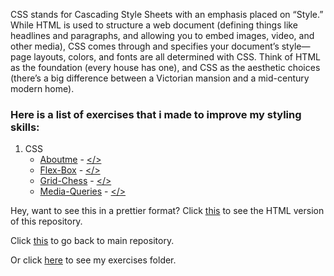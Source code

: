 CSS stands for Cascading Style Sheets with an emphasis placed on “Style.” While HTML is used to structure a web document (defining things like headlines and paragraphs, and allowing you to embed images, video, and other media), CSS comes through and specifies your document’s style—page layouts, colors, and fonts are all determined with CSS. Think of HTML as the foundation (every house has one), and CSS as the aesthetic choices (there’s a big difference between a Victorian mansion and a mid-century modern home).

### Here is a list of exercises that i made to improve my styling skills:

1. CSS
   * [Aboutme](https://scenoxmans.github.io/learning-markup/exercises/2.css/1.about-me/) - [</>](https://github.com/scenoxmans/learning-markup/blob/master/exercises/2.css/1.about-me/)
   * [Flex-Box](https://scenoxmans.github.io/learning-markup/exercises/2.css/2.flex-box/) - [</>](https://github.com/scenoxmans/learning-markup/blob/master/exercises/2.css/2.flex-box/)
   * [Grid-Chess](https://scenoxmans.github.io/learning-markup/exercises/2.css/3.grid/) - [</>](https://github.com/scenoxmans/learning-markup/blob/master/exercises/2.css/3.grid/)
   * [Media-Queries](https://scenoxmans.github.io/learning-markup/exercises/3.sass/multi-pager/) - [</>](https://github.com/scenoxmans/learning-markup/blob/master/exercises/3.sass/multi-pager/)

Hey, want to see this in a prettier format? Click [this](https://scenoxmans.github.io/learning-markup/) to see the HTML version of this repository.

Click [this](https://github.com/scenoxmans/learning-markup) to go back to main repository.

Or click [here](https://github.com/scenoxmans/learning-markup/tree/master/exercises) to see my exercises folder.


